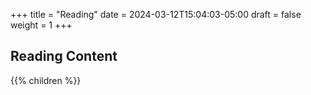 +++
title = "Reading"
date = 2024-03-12T15:04:03-05:00
draft = false
weight = 1
+++

## Reading Content

{{% children %}}

